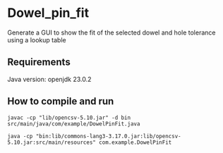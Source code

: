 # Dowel_pin_fit
Generate a GUI to show the fit of the selected dowel and hole tolerance using a lookup table

## Requirements
Java version: openjdk 23.0.2

## How to compile and run
```
javac -cp "lib/opencsv-5.10.jar" -d bin src/main/java/com/example/DowelPinFit.java

java -cp "bin:lib/commons-lang3-3.17.0.jar:lib/opencsv-5.10.jar:src/main/resources" com.example.DowelPinFit
```
